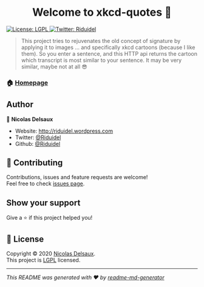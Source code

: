 <h1 align="center">Welcome to xkcd-quotes 👋</h1>
<p>
  <a href="https://www.gnu.org/licenses/lgpl-3.0.html" target="_blank">
    <img alt="License: LGPL" src="https://img.shields.io/badge/License-LGPL-yellow.svg" />
  </a>
  <a href="https://twitter.com/Riduidel" target="_blank">
    <img alt="Twitter: Riduidel" src="https://img.shields.io/twitter/follow/Riduidel.svg?style=social" />
  </a>
</p>

> This project tries to rejuvenates the old concept of signature by applying it to images ... and specifically xkcd cartoons (because I like them). So you enter a sentence, and this HTTP api returns the cartoon which transcript is most similar to your sentence. It may be very similar, maybe not at all 😎

### 🏠 [Homepage](https://github.com/Riduidel/xkcd-quotes)

## Author

👤 **Nicolas Delsaux**

* Website: http://riduidel.wordpress.com
* Twitter: [@Riduidel](https://twitter.com/Riduidel)
* Github: [@Riduidel](https://github.com/Riduidel)

## 🤝 Contributing

Contributions, issues and feature requests are welcome!<br />Feel free to check [issues page](https://github.com/Riduidel/xkcd-quotes/issues). 

## Show your support

Give a ⭐️ if this project helped you!

## 📝 License

Copyright © 2020 [Nicolas Delsaux](https://github.com/Riduidel).<br />
This project is [LGPL](https://www.gnu.org/licenses/lgpl-3.0.html) licensed.

***
_This README was generated with ❤️ by [readme-md-generator](https://github.com/kefranabg/readme-md-generator)_